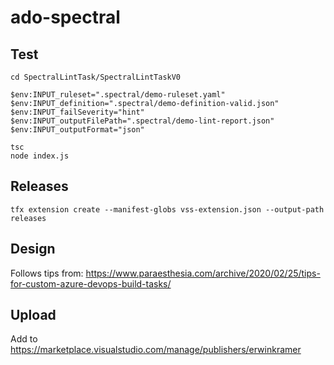 # ado-spectral

## Test

```
cd SpectralLintTask/SpectralLintTaskV0

$env:INPUT_ruleset=".spectral/demo-ruleset.yaml"
$env:INPUT_definition=".spectral/demo-definition-valid.json"
$env:INPUT_failSeverity="hint"
$env:INPUT_outputFilePath=".spectral/demo-lint-report.json"
$env:INPUT_outputFormat="json"

tsc
node index.js
```

## Releases

```
tfx extension create --manifest-globs vss-extension.json --output-path releases
```

## Design

Follows tips from: https://www.paraesthesia.com/archive/2020/02/25/tips-for-custom-azure-devops-build-tasks/

## Upload

Add to https://marketplace.visualstudio.com/manage/publishers/erwinkramer